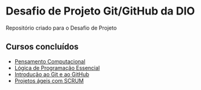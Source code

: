 # Desafio de Projeto Git/GitHub da DIO

Repositório criado para o Desafio de Projeto

## Cursos concluídos
- [Pensamento Computacional](https://www.dio.me/certificate/C2622D0B)
- [Lógica de Programação Essencial](https://www.dio.me/certificate/2D990608)
- [Introdução ao Git e ao GitHub](https://www.dio.me/certificate/DBE1F5EC)
- [Projetos ágeis com SCRUM](https://www.dio.me/certificate/556F3BB2)
